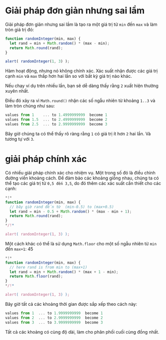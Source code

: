 # Giải pháp đơn giản nhưng sai lầm

Giải pháp đơn giản nhưng sai lầm là tạo ra một giá trị từ `min` đến `max` và làm tròn giá trị đó:

```js run
function randomInteger(min, max) {
  let rand = min + Math.random() * (max - min); 
  return Math.round(rand);
}

alert( randomInteger(1, 3) );
```

Hàm hoạt động, nhưng nó không chính xác. Xác suất nhận được các giá trị cạnh `min` và `max` thấp hơn hai lần so với bất kỳ giá trị nào khác.

Nếu chạy ví dụ trên nhiều lần, bạn sẽ dễ dàng thấy rằng `2` xuất hiện thường xuyên nhất.

Điều đó xảy ra vì `Math.round()` nhận các số ngẫu nhiên từ khoảng `1..3` và làm tròn chúng như sau:

```js no-beautify
values from 1    ... to 1.4999999999  become 1
values from 1.5  ... to 2.4999999999  become 2
values from 2.5  ... to 2.9999999999  become 3
```

Bây giờ chúng ta có thể thấy rõ ràng rằng `1` có giá trị ít hơn `2` hai lần. Và tương tự với `3`.

# giải pháp chính xác

Có nhiều giải pháp chính xác cho nhiệm vụ. Một trong số đó là điều chỉnh đường viền khoảng cách. Để đảm bảo các khoảng giống nhau, chúng ta có thể tạo các giá trị từ `0,5 đến 3,5`, do đó thêm các xác suất cần thiết cho các cạnh:

```js run
*!*
function randomInteger(min, max) {
  // bây giờ rand đến từ  (min-0.5) to (max+0.5)
  let rand = min - 0.5 + Math.random() * (max - min + 1);
  return Math.round(rand);
}
*/!*

alert( randomInteger(1, 3) );
```

Một cách khác có thể là sử dụng `Math.floor` cho một số ngẫu nhiên từ `min` đến `max+1`: 45

```js run
*!*
function randomInteger(min, max) {
  // here rand is from min to (max+1)
  let rand = min + Math.random() * (max + 1 - min);
  return Math.floor(rand);
}
*/!*

alert( randomInteger(1, 3) );
```

Bây giờ tất cả các khoảng thời gian được sắp xếp theo cách này:

```js no-beautify
values from 1  ... to 1.9999999999  become 1
values from 2  ... to 2.9999999999  become 2
values from 3  ... to 3.9999999999  become 3
```

Tất cả các khoảng có cùng độ dài, làm cho phân phối cuối cùng đồng nhất.
